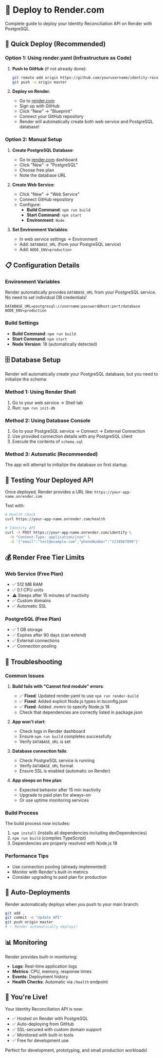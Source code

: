 # 🎯 Deploy to Render.com

Complete guide to deploy your Identity Reconciliation API on Render with PostgreSQL.

## 🚀 Quick Deploy (Recommended)

### Option 1: Using render.yaml (Infrastructure as Code)
1. **Push to GitHub** (if not already done):
   ```bash
   git remote add origin https://github.com/yourusername/identity-reconciliation-api.git
   git push -u origin master
   ```

2. **Deploy on Render**:
   - Go to [render.com](https://render.com)
   - Sign up with GitHub
   - Click "New" → "Blueprint"
   - Connect your GitHub repository
   - Render will automatically create both web service and PostgreSQL database!

### Option 2: Manual Setup
1. **Create PostgreSQL Database**:
   - Go to [render.com](https://render.com) dashboard
   - Click "New" → "PostgreSQL"
   - Choose free plan
   - Note the database URL

2. **Create Web Service**:
   - Click "New" → "Web Service"
   - Connect GitHub repository
   - Configure:
     - **Build Command**: `npm run build`
     - **Start Command**: `npm start`
     - **Environment**: `Node`

3. **Set Environment Variables**:
   - In web service settings → Environment
   - Add: `DATABASE_URL` (from your PostgreSQL service)
   - Add: `NODE_ENV=production`

## 📋 Configuration Details

### Environment Variables
Render automatically provides `DATABASE_URL` from your PostgreSQL service. No need to set individual DB credentials!

```
DATABASE_URL=postgresql://username:password@host:port/database
NODE_ENV=production
```

### Build Settings
- **Build Command**: `npm run build`
- **Start Command**: `npm start`
- **Node Version**: 18 (automatically detected)

## 🗄️ Database Setup

Render will automatically create your PostgreSQL database, but you need to initialize the schema:

### Method 1: Using Render Shell
1. Go to your web service → Shell tab
2. Run: `npm run init-db`

### Method 2: Using Database Console
1. Go to your PostgreSQL service → Connect → External Connection
2. Use provided connection details with any PostgreSQL client
3. Execute the contents of `schema.sql`

### Method 3: Automatic (Recommended)
The app will attempt to initialize the database on first startup.

## 🧪 Testing Your Deployed API

Once deployed, Render provides a URL like: `https://your-app-name.onrender.com`

Test with:
```bash
# Health check
curl https://your-app-name.onrender.com/health

# Identity API
curl -X POST https://your-app-name.onrender.com/identify \
  -H "Content-Type: application/json" \
  -d '{"email":"test@example.com","phoneNumber":"1234567890"}'
```

## 💰 Render Free Tier Limits

### Web Service (Free Plan)
- ✅ 512 MB RAM
- ✅ 0.1 CPU units
- ⚠️ Sleeps after 15 minutes of inactivity
- ✅ Custom domains
- ✅ Automatic SSL

### PostgreSQL (Free Plan)
- ✅ 1 GB storage
- ✅ Expires after 90 days (can extend)
- ✅ External connections
- ✅ Connection pooling

## 🔧 Troubleshooting

### Common Issues

1. **Build fails with "Cannot find module" errors**:
   - ✅ **Fixed**: Updated render.yaml to use `npm run render-build`
   - ✅ **Fixed**: Added explicit Node.js types in tsconfig.json
   - ✅ **Fixed**: Added .nvmrc to specify Node.js 18
   - Check that dependencies are correctly listed in package.json

2. **App won't start**:
   - Check logs in Render dashboard
   - Ensure `npm run build` completes successfully
   - Verify `DATABASE_URL` is set

3. **Database connection fails**:
   - Check PostgreSQL service is running
   - Verify `DATABASE_URL` format
   - Ensure SSL is enabled (automatic on Render)

4. **App sleeps on free plan**:
   - Expected behavior after 15 min inactivity
   - Upgrade to paid plan for always-on
   - Or use uptime monitoring services

### Build Process
The build process now includes:
1. `npm install` (installs all dependencies including devDependencies)
2. `npm run build` (compiles TypeScript)
3. Dependencies are properly resolved with Node.js 18

### Performance Tips
- Use connection pooling (already implemented)
- Monitor with Render's built-in metrics
- Consider upgrading to paid plan for production

## 🔄 Auto-Deployments

Render automatically deploys when you push to your main branch:
```bash
git add .
git commit -m "Update API"
git push origin master
# ✨ Render automatically deploys!
```

## 📊 Monitoring

Render provides built-in monitoring:
- **Logs**: Real-time application logs
- **Metrics**: CPU, memory, response times
- **Events**: Deployment history
- **Health Checks**: Automatic via `/health` endpoint

## 🎉 You're Live!

Your Identity Reconciliation API is now:
- ✅ Hosted on Render with PostgreSQL
- ✅ Auto-deploying from GitHub
- ✅ SSL-secured with custom domain support
- ✅ Monitored with built-in tools
- ✅ Free for development use

Perfect for development, prototyping, and small production workloads!
